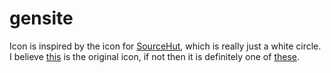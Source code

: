 # gensite

Icon is inspired by the icon for [SourceHut](https://sourcehut.org/), which is
really just a white circle. I believe [this][circle] is the original icon, if
not then it is definitely one of [these][icon-tree].

[circle]: https://git.sr.ht/~sircmpwn/core.sr.ht/tree/master/srht/static/icons/circle.svg
[icon-tree]: https://git.sr.ht/~sircmpwn/core.sr.ht/tree/master/srht/static/icons
